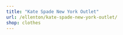 ```yaml
---
title: "Kate Spade New York Outlet"
url: /ellenton/kate-spade-new-york-outlet/
shop: clothes
---
```

